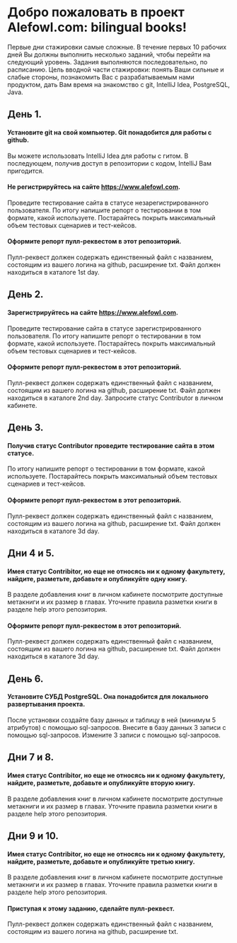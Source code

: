 # Добро пожаловать в проект Alefowl.com: bilingual books!<br>
Первые дни стажировки самые сложные.
В течение первых 10 рабочих дней Вы должны выполнить несколько заданий, 
чтобы перейти на следующий уровень. 
Задания выполняются последовательно, по расписанию.
Цель вводной части стажировки: понять Ваши сильные и слабые стороны, 
познакомить Вас с разрабатываемым нами продуктом, 
дать Вам время на знакомство с git, IntelliJ Idea, PostgreSQL, Java.

## День 1. 
#### Установите git на свой компьютер. Git понадобится для работы с github.
Вы можете использовать IntelliJ Idea для работы с гитом. 
В последующем, получив доступ в репозитории с кодом, IntelliJ Вам пригодится.

#### Не регистрируйтесь на сайте https://www.alefowl.com.
Проведите тестирование сайта в статусе незарегистрированного пользователя. 
По итогу напишите репорт о тестировании в том формате, какой используете. 
Постарайтесь покрыть максимальный объем тестовых сценариев и тест-кейсов. 
#### Оформите репорт пулл-реквестом в этот репозиторий. 
Пулл-реквест должен содержать единственный файл с названием, 
состоящим из вашего логина на github, расширение txt.
Файл должен находиться в каталоге 1st day.

## День 2. 
#### Зарегистрируйтесь на сайте https://www.alefowl.com. 
Проведите тестирование сайта в статусе зарегистрированного пользователя. 
По итогу напишите репорт о тестировании в том формате, какой используете. 
Постарайтесь покрыть максимальный объем тестовых сценариев и тест-кейсов. 
#### Оформите репорт пулл-реквестом в этот репозиторий. 
Пулл-реквест должен содержать единственный файл с названием, 
состоящим из вашего логина на github, расширение txt.
Файл должен находиться в каталоге 2nd day.
Запросите статус Contributor в личном кабинете.

## День 3. 
#### Получив статус Contributor проведите тестирование сайта в этом статусе.
По итогу напишите репорт о тестировании в том формате, какой используете.
Постарайтесь покрыть максимальный объем тестовых сценариев и тест-кейсов.
#### Оформите репорт пулл-реквестом в этот репозиторий.
Пулл-реквест должен содержать единственный файл с названием, 
состоящим из вашего логина на github, расширение txt.
Файл должен находиться в каталоге 3d day.

## Дни 4 и 5.
#### Имея статус Contribitor, но еще не относясь ни к одному факультету, найдите, разметьте, добавьте и опубликуйте одну книгу. 
В разделе добавления книг в личном кабинете посмотрите доступные метакниги 
и их размер в главах. 
Уточните правила разметки книги в разделе help этого репозитория.

#### Оформите репорт пулл-реквестом в этот репозиторий.
Пулл-реквест должен содержать единственный файл с названием, 
состоящим из вашего логина на github, расширение txt.
Файл должен находиться в каталоге 3d day.

## День 6.
#### Установите СУБД PostgreSQL. Она понадобится для локального развертывания проекта.
После установки создайте базу данных и таблицу в ней (минимум 5 атрибутов) 
с помощью sql-запросов. 
Внесите в базу данных 3 записи с помощью sql-запросов.
Измените 3 записи с помощью sql-запросов.

## Дни 7 и 8.
#### Имея статус Contribitor, но еще не относясь ни к одному факультету, найдите, разметьте, добавьте и опубликуйте вторую книгу.
В разделе добавления книг в личном кабинете посмотрите доступные метакниги 
и их размер в главах.
Уточните правила разметки книги в разделе help этого репозитория.

## Дни 9 и 10.
#### Имея статус Contribitor, но еще не относясь ни к одному факультету, найдите, разметьте, добавьте и опубликуйте третью книгу.
В разделе добавления книг в личном кабинете посмотрите доступные метакниги 
и их размер в главах.
Уточните правила разметки книги в разделе help этого репозитория.
#### Приступая к этому заданию, сделайте пулл-реквест.
Пулл-реквест должен содержать единственный файл с названием, 
состоящим из вашего логина на github, расширение txt.
